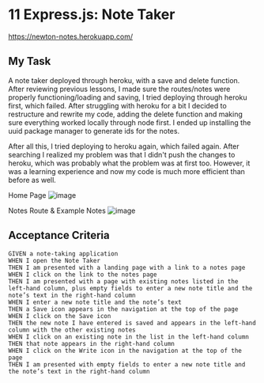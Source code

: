 # 11 Express.js: Note Taker

https://newton-notes.herokuapp.com/

## My Task

A note taker deployed through heroku, with a save and delete function. After reviewing previous lessons, I made sure the routes/notes were properly functioning/loading and saving, I tried deploying through heroku first, which failed. After struggling with heroku for a bit I decided to restructure and rewrite my code, adding the delete function and making sure everything worked locally through node first. I ended up installing the uuid package manager to generate ids for the notes.

After all this, I tried deploying to heroku again, which failed again. After searching I realized my problem was that I didn't push the changes to heroku, which was probably what the problem was at first too. However, it was a learning experience and now my code is much more efficient than before as well.

Home Page
![image](https://cdn.discordapp.com/attachments/695157509761269790/915877281371664434/unknown.png)

Notes Route & Example Notes
![image](https://cdn.discordapp.com/attachments/695157509761269790/915877207501594644/unknown.png)

## Acceptance Criteria

```
GIVEN a note-taking application
WHEN I open the Note Taker
THEN I am presented with a landing page with a link to a notes page
WHEN I click on the link to the notes page
THEN I am presented with a page with existing notes listed in the left-hand column, plus empty fields to enter a new note title and the note’s text in the right-hand column
WHEN I enter a new note title and the note’s text
THEN a Save icon appears in the navigation at the top of the page
WHEN I click on the Save icon
THEN the new note I have entered is saved and appears in the left-hand column with the other existing notes
WHEN I click on an existing note in the list in the left-hand column
THEN that note appears in the right-hand column
WHEN I click on the Write icon in the navigation at the top of the page
THEN I am presented with empty fields to enter a new note title and the note’s text in the right-hand column
```